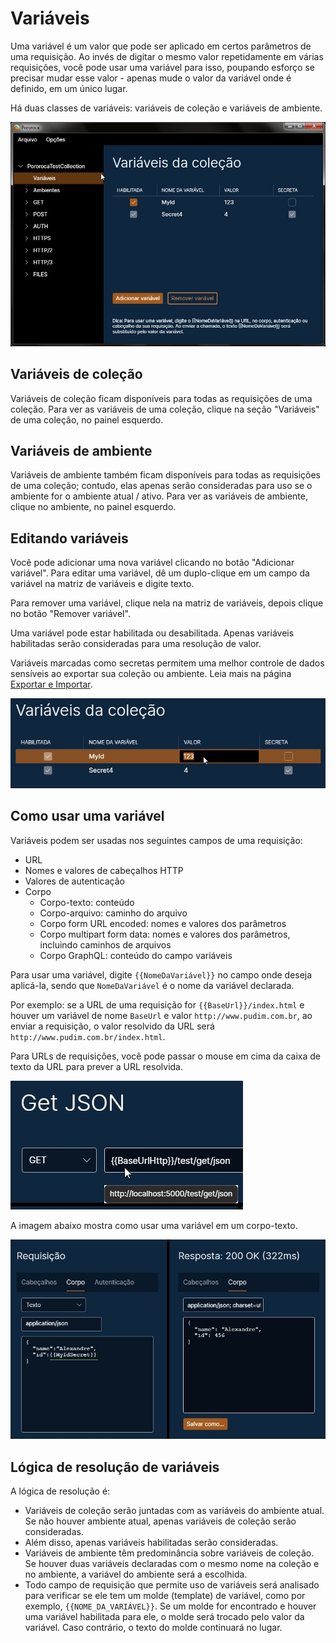# Variáveis

Uma variável é um valor que pode ser aplicado em certos parâmetros de uma requisição. Ao invés de digitar o mesmo valor repetidamente em várias requisições, você pode usar uma variável para isso, poupando esforço se precisar mudar esse valor - apenas mude o valor da variável onde é definido, em um único lugar.

Há duas classes de variáveis: variáveis de coleção e variáveis de ambiente.

![VariáveisDeColeção](./imgs/collection_variables.jpg)

## Variáveis de coleção

Variáveis de coleção ficam disponíveis para todas as requisições de uma coleção. Para ver as variáveis de uma coleção, clique na seção "Variáveis" de uma coleção, no painel esquerdo.

## Variáveis de ambiente

Variáveis de ambiente também ficam disponíveis para todas as requisições de uma coleção; contudo, elas apenas serão consideradas para uso se o ambiente for o ambiente atual / ativo. Para ver as variáveis de ambiente, clique no ambiente, no painel esquerdo.

## Editando variáveis

Você pode adicionar uma nova variável clicando no botão "Adicionar variável". Para editar uma variável, dê um duplo-clique em um campo da variável na matriz de variáveis e digite texto.

Para remover uma variável, clique nela na matriz de variáveis, depois clique no botão "Remover variável".

Uma variável pode estar habilitada ou desabilitada. Apenas variáveis habilitadas serão consideradas para uma resolução de valor.

Variáveis marcadas como secretas permitem uma melhor controle de dados sensíveis ao exportar sua coleção ou ambiente. Leia mais na página [Exportar e Importar](ExportarEImportar.md).

![EditandoVariáveis](./imgs/edit_variables.jpg)

## Como usar uma variável

Variáveis podem ser usadas nos seguintes campos de uma requisição:
* URL
* Nomes e valores de cabeçalhos HTTP
* Valores de autenticação
* Corpo
    * Corpo-texto: conteúdo
    * Corpo-arquivo: caminho do arquivo
    * Corpo form URL encoded: nomes e valores dos parâmetros
    * Corpo multipart form data: nomes e valores dos parâmetros, incluindo caminhos de arquivos
    * Corpo GraphQL: conteúdo do campo variáveis

Para usar uma variável, digite `{{NomeDaVariável}}` no campo onde deseja aplicá-la, sendo que `NomeDaVariável` é o nome da variável declarada.

Por exemplo: se a URL de uma requisição for `{{BaseUrl}}/index.html` e houver um variável de nome `BaseUrl` e valor `http://www.pudim.com.br`, ao enviar a requisição, o valor resolvido da URL será `http://www.pudim.com.br/index.html`.

Para URLs de requisições, você pode passar o mouse em cima da caixa de texto da URL para prever a URL resolvida.

![PreverURLResolvida](./imgs/preview_resolved_url.jpg)

A imagem abaixo mostra como usar uma variável em um corpo-texto.

![VariávelCorpoTexto](./imgs/variable_raw_body_content.jpg)

## Lógica de resolução de variáveis

A lógica de resolução é:

* Variáveis de coleção serão juntadas com as variáveis do ambiente atual. Se não houver ambiente atual, apenas variáveis de coleção serão consideradas.
* Além disso, apenas variáveis habilitadas serão consideradas.
* Variáveis de ambiente têm predominância sobre variáveis de coleção. Se houver duas variáveis declaradas com o mesmo nome na coleção e no ambiente, a variável do ambiente será a escolhida.
* Todo campo de requisição que permite uso de variáveis será analisado para verificar se ele tem um molde (template) de variável, como por exemplo, `{{NOME_DA_VARIÁVEL}}`. Se um molde for encontrado e houver uma variável habilitada para ele, o molde será trocado pelo valor da variável. Caso contrário, o texto do molde continuará no lugar.